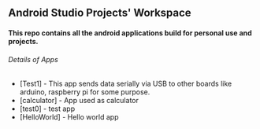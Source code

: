 ## Android Studio Projects' Workspace

#### This repo contains all the android applications build for personal use and projects.

###### Details of Apps

* [Test1] - This app sends data serially via USB to other boards like arduino, raspberry pi for some purpose.
* [calculator] - App used as calculator
* [test0] - test app
* [HelloWorld] - Hello world app